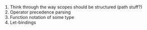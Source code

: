 1. Think through the way scopes should be structured (path stuff?)
2. Operator precedence parsing
3. Function notation of some type
4. Let-bindings
